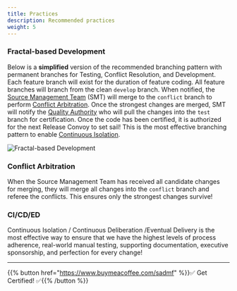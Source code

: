 ```yaml
---
title: Practices
description: Recommended practices
weight: 5
---
```


### Fractal-based Development

Below is a **simplified** version of the recommended branching pattern with permanent branches for Testing, Conflict Resolution, and Development. Each feature branch will exist for the duration of feature coding. All feature branches will branch from the clean `develop` branch. When notified, the [Source Management Team](../organization/#source-management-team) (SMT) will merge to the `conflict` branch to perform [Conflict Arbitration](#conflict-arbitration). Once the strongest changes are merged, SMT will notify the [Quality Authority](../organization/#quality-authority) who will pull the changes into the `test` branch for certification. Once the code has been certified, it is authorized for the next Release Convoy to set sail! This is the most effective branching pattern to enable [Continuous Isolation](https://continuousisolation.com/).

![Fractal-based Development](../images/fractal-based-development.png)

### Conflict Arbitration

When the Source Management Team has received all candidate changes for merging, they will merge all changes into the `conflict` branch and referee the conflicts. This ensures only the strongest changes survive!

### CI/CD/ED

Continuous Isolation / Continuous Deliberation /Eventual Delivery is the most effective way to ensure that we have the highest levels of process adherence, real-world manual testing, supporting documentation, executive sponsorship, and perfection for every change!

---

{{% button href="https://www.buymeacoffee.com/sadmf" %}}✅ Get Certified! ✅{{% /button %}}